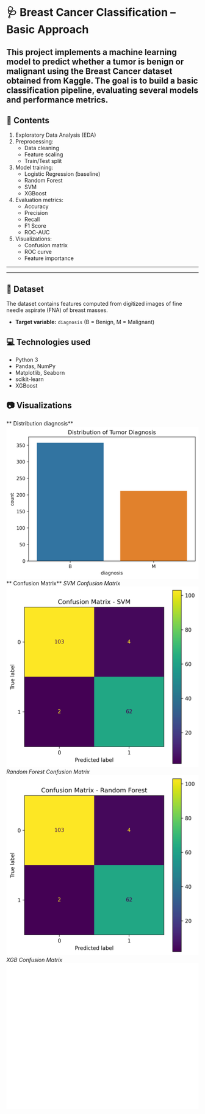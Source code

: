 # 🩺 Breast Cancer Classification – Basic Approach
This project implements a machine learning model to predict whether a tumor is benign or malignant using the Breast Cancer dataset obtained from Kaggle.
The goal is to build a basic classification pipeline, evaluating several models and performance metrics.
---
## 📌 Contents
1. Exploratory Data Analysis (EDA)  
2. Preprocessing:  
   - Data cleaning  
   - Feature scaling  
   - Train/Test split  
3. Model training:  
   - Logistic Regression (baseline)  
   - Random Forest  
   - SVM  
   - XGBoost  
4. Evaluation metrics:  
   - Accuracy  
   - Precision  
   - Recall  
   - F1 Score  
   - ROC-AUC  
5. Visualizations:  
   - Confusion matrix  
   - ROC curve  
   - Feature importance  

---
---

## 📂 Dataset
The dataset contains features computed from digitized images of fine needle aspirate (FNA) of breast masses.

- **Target variable:** `diagnosis` (B = Benign, M = Malignant)
## 💻 Technologies used
- Python 3  
- Pandas, NumPy  
- Matplotlib, Seaborn  
- scikit-learn  
- XGBoost
## 📷 Visualizations
** Distribution diagnosis**
![distribution_diagnosis](images/distribution_diagnosis.png)
** Confusion Matrix**
*SVM Confusion Matrix*
![confusion_matrix_svm](images/confusion_matrix_svm.png)
*Random Forest Confusion Matrix*
![confusion_matrix_rf](images/confusion_matrix_rf.png)
*XGB Confusion Matrix*
![confusion_matrix_xgb](images/confusion_matrix_xgb.png)
